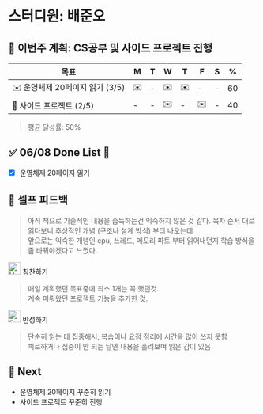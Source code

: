 # 스터디원: 배준오

## 🚀 이번주 계획: CS공부 및 사이드 프로젝트 진행

| 목표                   | M   | T   | W   | T   | F   | S   | %   |
| ---------------------- | --- | --- | --- | --- | --- | --- | --- |
| ✉️ 운영체제 20페이지 읽기 (3/5) | ✉️  | -  | ✉️  | ✉️  | - | -   | 60 |
| 🤔 사이드 프로젝트 (2/5)     | - | -  | ✉️  | -  | ✉️   | -   | 40 |


> 평균 달성률: 50% <br>

## ✅ 06/08 Done List 🌸

- [x] 운영체제 20페이지 읽기


## 🎉 셀프 피드백
> 아직 책으로 기술적인 내용을 습득하는건 익숙하지 않은 것 같다. 목차 순서 대로 읽다보니 추상적인 개념 (구조나 설계 방식) 부터 나오는데  
> 앞으로는 익숙한 개념인 cpu, 쓰레드, 메모리 파트 부터 읽어내던지 학습 방식을 좀 바꿔야겠다고 느꼈다. <br>  

<img src="https://raw.githubusercontent.com/Tarikul-Islam-Anik/Animated-Fluent-Emojis/master/Emojis/Smilies/Hugging%20Face.png" alt="Hugging Face" width="25" height="25"> 칭찬하기 </img>
<br>
> 매일 계획했던 목표중에 최소 1개는 꼭 했던것.<br>
> 계속 미뤄왔던 프로젝트 기능을 추가한 것.<br>

<img src="https://raw.githubusercontent.com/Tarikul-Islam-Anik/Animated-Fluent-Emojis/master/Emojis/Smilies/Face%20with%20Monocle.png" alt="Face with Monocle" width="25" height="25"> 반성하기</img>

> 단순히 읽는 데 집중해서, 복습이나 요점 정리에 시간을 많이 쓰지 못함<br>
> 피로하거나 집중이 안 되는 날엔 내용을 흘려보며 읽은 감이 있음<br>

## 🌱 Next

- 운영체제 20페이지 꾸준히 읽기
- 사이드 프로젝트 꾸준히 진행

